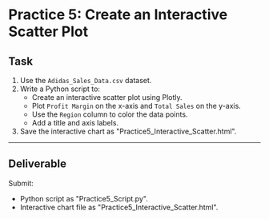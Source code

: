 # Practice 5: Create an Interactive Scatter Plot

## Task
1. Use the `Adidas_Sales_Data.csv` dataset.
2. Write a Python script to:
   - Create an interactive scatter plot using Plotly.
   - Plot `Profit Margin` on the x-axis and `Total Sales` on the y-axis.
   - Use the `Region` column to color the data points.
   - Add a title and axis labels.
3. Save the interactive chart as "Practice5_Interactive_Scatter.html".

---

## Deliverable
Submit:
- Python script as "Practice5_Script.py".
- Interactive chart file as "Practice5_Interactive_Scatter.html".
